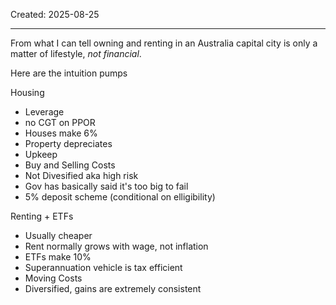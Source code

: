 Created: 2025-08-25

---

From what I can tell owning and renting in an Australia capital city is only a matter of lifestyle, *not financial*.

Here are the intuition pumps 

Housing
- Leverage
- no CGT on PPOR
- Houses make 6%
- Property depreciates
- Upkeep
- Buy and Selling Costs
- Not Divesified aka high risk
- Gov has basically said it's too big to fail
- 5% deposit scheme (conditional on elligibility)

Renting + ETFs
- Usually cheaper
- Rent normally grows with wage, not inflation
- ETFs make 10%
- Superannuation vehicle is tax efficient
- Moving Costs
- Diversified, gains are extremely consistent